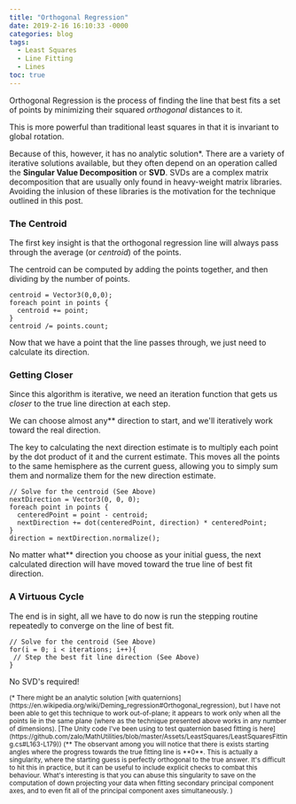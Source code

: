 ```yaml
---
title: "Orthogonal Regression"
date: 2019-2-16 16:10:33 -0000
categories: blog
tags:
  - Least Squares
  - Line Fitting
  - Lines
toc: true
---
```


Orthogonal Regression is the process of finding the line that best fits a set of points by minimizing their squared _orthogonal_ distances to it.

<!-- Hide the Table of Contents (but keep the navigation :^) ... -->
<script type="text/javascript">
  document.getElementsByClassName('toc')[0].style.display = 'none';
</script>
<!-- Load the Three.js library, assorted helpers, and the actual line fitting script code... -->
<script type="text/javascript" src="../../assets/js/three.js"></script>
<script type="text/javascript" src="../../assets/js/DragControls.js"></script>
<script type="text/javascript" src="../../assets/js/OrbitControls.js"></script>
<script type="text/javascript" src="../../assets/js/IK/Environment.js"></script>
<script type="text/javascript" src="../../assets/js/LineFitting/LineFitting.js" orbit="enabled"
    residuals="enabled"></script>

This is more powerful than traditional least squares in that it is invariant to global rotation.

Because of this, however, it has no analytic solution*.  There are a variety of iterative solutions available, but they often depend on an operation called the **Singular Value Decomposition** or **SVD**.  SVDs are a complex matrix decomposition that are usually only found in heavy-weight matrix libraries.  Avoiding the inlusion of these libraries is the motivation for the technique outlined in this post.

### The Centroid

The first key insight is that the orthogonal regression line will always pass through the average (or _centroid_) of the points.

The centroid can be computed by adding the points together, and then dividing by the number of points.
```
centroid = Vector3(0,0,0);
foreach point in points {
  centroid += point;
}
centroid /= points.count;
```
<script type="text/javascript" src="../../assets/js/LineFitting/VisualizeAverage.js" orbit="enabled"></script>

Now that we have a point that the line passes through, we just need to calculate its direction.

### Getting Closer

Since this algorithm is iterative, we need an iteration function that gets us _closer_ to the true line direction at each step.

We can choose almost any** direction to start, and we'll iteratively work toward the real direction.

The key to calculating the next direction estimate is to multiply each point by the dot product of it and the current estimate.   This moves all the points to the same hemisphere as the current guess, allowing you to simply sum them and normalize them for the new direction estimate.

```
// Solve for the centroid (See Above)
nextDirection = Vector3(0, 0, 0);
foreach point in points {
  centeredPoint = point - centroid;
  nextDirection += dot(centeredPoint, direction) * centeredPoint;
}
direction = nextDirection.normalize();
```
<script type="text/javascript" src="../../assets/js/LineFitting/LineStepping.js" orbit="enabled"></script>

No matter what** direction you choose as your initial guess, the next calculated direction will have moved toward the true line of best fit direction.

### A Virtuous Cycle

The end is in sight, all we have to do now is run the stepping routine repeatedly to converge on the line of best fit.

```
// Solve for the centroid (See Above)
for(i = 0; i < iterations; i++){
 // Step the best fit line direction (See Above)
}
```
<script type="text/javascript" src="../../assets/js/LineFitting/LineFitting.js" orbit="enabled" residuals="disabled"></script>

No SVD's required!


<small>
(* There might be an analytic solution [with quaternions](https://en.wikipedia.org/wiki/Deming_regression#Orthogonal_regression), but I have not been able to get this technique to work out-of-plane; it appears to work only when all the points lie in the same plane (where as the technique presented above works in any number of dimensions).  [The Unity code I've been using to test quaternion based fitting is here](https://github.com/zalo/MathUtilities/blob/master/Assets/LeastSquares/LeastSquaresFitting.cs#L163-L179))
</small>

<small>
(** The observant among you will notice that there is exists starting angles where the progress towards the true fitting line is **0**.  This is actually a singularity, where the starting guess is perfectly orthogonal to the true answer.   It's difficult to hit this in practice, but it can be useful to include explicit checks to combat this behaviour.  What's interesting is that you can abuse this singularity to save on the computation of down projecting your data when fitting secondary principal component axes, and to even fit all of the principal component axes simultaneously. )
</small>